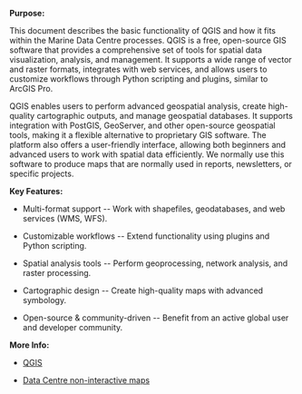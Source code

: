 **Purpose:**

This document describes the basic functionality of QGIS and how it fits
within the Marine Data Centre processes. QGIS is a free, open-source GIS
software that provides a comprehensive set of tools for spatial data
visualization, analysis, and management. It supports a wide range of
vector and raster formats, integrates with web services, and allows
users to customize workflows through Python scripting and plugins,
similar to ArcGIS Pro.

QGIS enables users to perform advanced geospatial analysis, create
high-quality cartographic outputs, and manage geospatial databases. It
supports integration with PostGIS, GeoServer, and other open-source
geospatial tools, making it a flexible alternative to proprietary GIS
software. The platform also offers a user-friendly interface, allowing
both beginners and advanced users to work with spatial data efficiently.
We normally use this software to produce maps that are normally used in
reports, newsletters, or specific projects.

**Key Features:**

- Multi-format support -- Work with shapefiles, geodatabases, and web
  services (WMS, WFS).

- Customizable workflows -- Extend functionality using plugins and
  Python scripting.

- Spatial analysis tools -- Perform geoprocessing, network analysis, and
  raster processing.

- Cartographic design -- Create high-quality maps with advanced
  symbology.

- Open-source & community-driven -- Benefit from an active global user
  and developer community.

**More Info:**

- [QGIS](https://qgis.org)

- [Data Centre non-interactive
  maps](https://maps.sogdatacentre.ca/search?collection=document)
